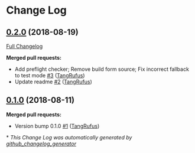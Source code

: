 # Change Log

## [0.2.0](https://github.com/ItinerisLtd/gf-worldpay/tree/0.2.0) (2018-08-19)
[Full Changelog](https://github.com/ItinerisLtd/gf-worldpay/compare/0.1.0...0.2.0)

**Merged pull requests:**

- Add preflight checker; Remove build form source; Fix incorrect fallback to test mode [\#3](https://github.com/ItinerisLtd/gf-worldpay/pull/3) ([TangRufus](https://github.com/TangRufus))
- Update readme [\#2](https://github.com/ItinerisLtd/gf-worldpay/pull/2) ([TangRufus](https://github.com/TangRufus))

## [0.1.0](https://github.com/ItinerisLtd/gf-worldpay/tree/0.1.0) (2018-08-11)
**Merged pull requests:**

- Version bump 0.1.0 [\#1](https://github.com/ItinerisLtd/gf-worldpay/pull/1) ([TangRufus](https://github.com/TangRufus))



\* *This Change Log was automatically generated by [github_changelog_generator](https://github.com/skywinder/Github-Changelog-Generator)*